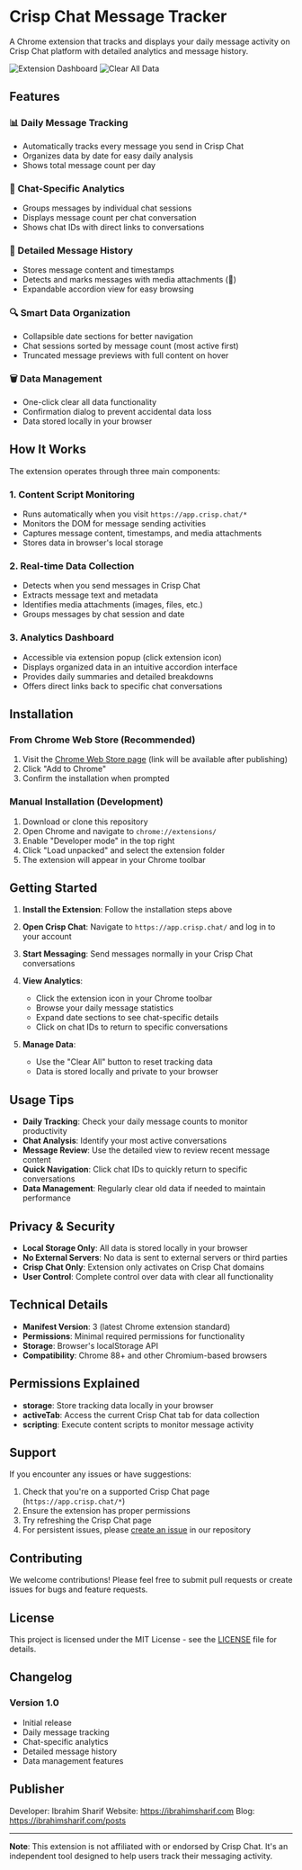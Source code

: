 # Crisp Chat Message Tracker

A Chrome extension that tracks and displays your daily message activity on Crisp Chat platform with detailed analytics and message history.

![Extension Dashboard](crisp-tracker-dashboard-2.jpg)
![Clear All Data](crisp-tracker-clear-data.jpg)

## Features

### 📊 Daily Message Tracking
- Automatically tracks every message you send in Crisp Chat
- Organizes data by date for easy daily analysis
- Shows total message count per day

### 💬 Chat-Specific Analytics
- Groups messages by individual chat sessions
- Displays message count per chat conversation
- Shows chat IDs with direct links to conversations

### 📝 Detailed Message History
- Stores message content and timestamps
- Detects and marks messages with media attachments (📎)
- Expandable accordion view for easy browsing

### 🔍 Smart Data Organization
- Collapsible date sections for better navigation
- Chat sessions sorted by message count (most active first)
- Truncated message previews with full content on hover

### 🗑️ Data Management
- One-click clear all data functionality
- Confirmation dialog to prevent accidental data loss
- Data stored locally in your browser

## How It Works

The extension operates through three main components:

### 1. Content Script Monitoring
- Runs automatically when you visit `https://app.crisp.chat/*`
- Monitors the DOM for message sending activities
- Captures message content, timestamps, and media attachments
- Stores data in browser's local storage

### 2. Real-time Data Collection
- Detects when you send messages in Crisp Chat
- Extracts message text and metadata
- Identifies media attachments (images, files, etc.)
- Groups messages by chat session and date

### 3. Analytics Dashboard
- Accessible via extension popup (click extension icon)
- Displays organized data in an intuitive accordion interface
- Provides daily summaries and detailed breakdowns
- Offers direct links back to specific chat conversations

## Installation

### From Chrome Web Store (Recommended)
1. Visit the [Chrome Web Store page](#) (link will be available after publishing)
2. Click "Add to Chrome"
3. Confirm the installation when prompted

### Manual Installation (Development)
1. Download or clone this repository
2. Open Chrome and navigate to `chrome://extensions/`
3. Enable "Developer mode" in the top right
4. Click "Load unpacked" and select the extension folder
5. The extension will appear in your Chrome toolbar

## Getting Started

1. **Install the Extension**: Follow the installation steps above

2. **Open Crisp Chat**: Navigate to `https://app.crisp.chat/` and log in to your account

3. **Start Messaging**: Send messages normally in your Crisp Chat conversations

4. **View Analytics**: 
   - Click the extension icon in your Chrome toolbar
   - Browse your daily message statistics
   - Expand date sections to see chat-specific details
   - Click on chat IDs to return to specific conversations

5. **Manage Data**:
   - Use the "Clear All" button to reset tracking data
   - Data is stored locally and private to your browser

## Usage Tips

- **Daily Tracking**: Check your daily message counts to monitor productivity
- **Chat Analysis**: Identify your most active conversations
- **Message Review**: Use the detailed view to review recent message content
- **Quick Navigation**: Click chat IDs to quickly return to specific conversations
- **Data Management**: Regularly clear old data if needed to maintain performance

## Privacy & Security

- **Local Storage Only**: All data is stored locally in your browser
- **No External Servers**: No data is sent to external servers or third parties
- **Crisp Chat Only**: Extension only activates on Crisp Chat domains
- **User Control**: Complete control over data with clear all functionality

## Technical Details

- **Manifest Version**: 3 (latest Chrome extension standard)
- **Permissions**: Minimal required permissions for functionality
- **Storage**: Browser's localStorage API
- **Compatibility**: Chrome 88+ and other Chromium-based browsers

## Permissions Explained

- **storage**: Store tracking data locally in your browser
- **activeTab**: Access the current Crisp Chat tab for data collection
- **scripting**: Execute content scripts to monitor message activity

## Support

If you encounter any issues or have suggestions:

1. Check that you're on a supported Crisp Chat page (`https://app.crisp.chat/*`)
2. Ensure the extension has proper permissions
3. Try refreshing the Crisp Chat page
4. For persistent issues, please [create an issue]([#](https://github.com/shuvoaftab/chrome-extensions/issues)) in our repository

## Contributing

We welcome contributions! Please feel free to submit pull requests or create issues for bugs and feature requests.

## License

This project is licensed under the MIT License - see the [LICENSE](LICENSE) file for details.

## Changelog

### Version 1.0
- Initial release
- Daily message tracking
- Chat-specific analytics
- Detailed message history
- Data management features

## Publisher
Developer: Ibrahim Sharif
Website: https://ibrahimsharif.com
Blog: https://ibrahimsharif.com/posts

---

**Note**: This extension is not affiliated with or endorsed by Crisp Chat. It's an independent tool designed to help users track their messaging activity.
